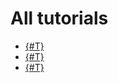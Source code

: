 # All tutorials

* [{#T}](k8s-fluent-bit-logging.md)
* [{#T}](vm-fluent-bit-logging.md)
* [{#T}](coi-fluent-bit-logging.md)

